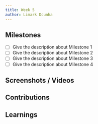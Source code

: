 ```yaml
---
title: Week 5
author: Limark Dcunha
---
```


## Milestones

- [ ] Give the description about Milestone 1
- [ ] Give the description about Milestone 2
- [ ] Give the description about Milestone 3
- [ ] Give the description about Milestone 4

## Screenshots / Videos

## Contributions

## Learnings
